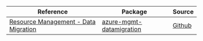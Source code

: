 | Reference | Package | Source |
|---|---|---|
|[Resource Management - Data Migration](mgmt-datamigration-readme.md)|[azure-mgmt-datamigration](https://pypi.org/project/azure-mgmt-datamigration)|[Github](https://github.com/Azure/azure-sdk-for-python)|
